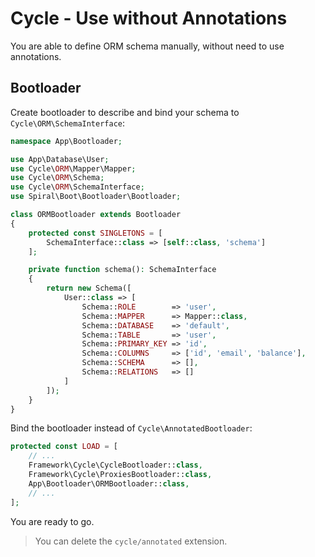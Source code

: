 # Cycle - Use without Annotations
You are able to define ORM schema manually, without need to use annotations.

## Bootloader
Create bootloader to describe and bind your schema to `Cycle\ORM\SchemaInterface`:

```php
namespace App\Bootloader;

use App\Database\User;
use Cycle\ORM\Mapper\Mapper;
use Cycle\ORM\Schema;
use Cycle\ORM\SchemaInterface;
use Spiral\Boot\Bootloader\Bootloader;

class ORMBootloader extends Bootloader
{
    protected const SINGLETONS = [
        SchemaInterface::class => [self::class, 'schema']
    ];

    private function schema(): SchemaInterface
    {
        return new Schema([
            User::class => [
                Schema::ROLE        => 'user',
                Schema::MAPPER      => Mapper::class,
                Schema::DATABASE    => 'default',
                Schema::TABLE       => 'user',
                Schema::PRIMARY_KEY => 'id',
                Schema::COLUMNS     => ['id', 'email', 'balance'],
                Schema::SCHEMA      => [],
                Schema::RELATIONS   => []
            ]
        ]);
    }
}
```

Bind the bootloader instead of `Cycle\AnnotatedBootloader`:

```php
protected const LOAD = [
    // ...
    Framework\Cycle\CycleBootloader::class,
    Framework\Cycle\ProxiesBootloader::class,
    App\Bootloader\ORMBootloader::class,
    // ...
];
```

You are ready to go.

> You can delete the `cycle/annotated` extension.